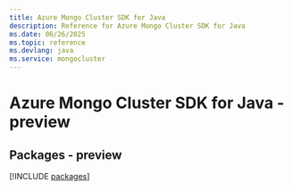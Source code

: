 ```yaml
---
title: Azure Mongo Cluster SDK for Java
description: Reference for Azure Mongo Cluster SDK for Java
ms.date: 06/26/2025
ms.topic: reference
ms.devlang: java
ms.service: mongocluster
---
```

# Azure Mongo Cluster SDK for Java - preview
## Packages - preview
[!INCLUDE [packages](mongo-cluster-index.md)]